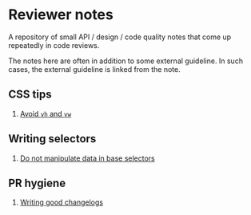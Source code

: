 # Reviewer notes

A repository of small API / design / code quality notes that come up repeatedly in code reviews.

The notes here are often in addition to some external guideline. In such cases, the external guideline is linked from the note.

## CSS tips

1. [Avoid `vh` and `vw`](./avoid-vh-vw.md)

## Writing selectors

1. [Do not manipulate data in base selectors](./simple-base-selectors.md)

## PR hygiene

1. [Writing good changelogs](./tips-for-writing-changelog-entries.md)